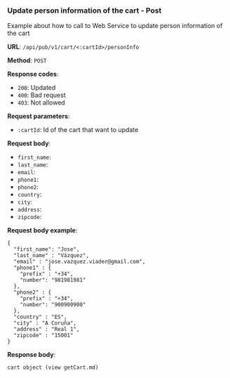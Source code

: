 ### Update person information of the cart - Post

Example about how to call to Web Service to update person information of the cart

**URL**: `/api/pub/v1/cart/<:cartId>/personInfo`

**Method**: `POST`

**Response codes**:
* `200`: Updated
* `400`: Bad request
* `403`: Not allowed

**Request parameters**:
* `:cartId`: Id of the cart that want to update


**Request body**:
* `first_name`:
* `last_name`:
* `email`:
* `phone1`:
* `phone2`:
* `country`:
* `city`:
* `address`:
* `zipcode`:

**Request body example**:
```
{
  "first_name": "Jose",
  "last_name" : "Vázquez",
  "email" : "jose.vazquez.viader@gmail.com",
  "phone1" : {
    "prefix" : "+34",
    "number": "981981981"
  },
  "phone2" : {
    "prefix" : "+34",
    "number": "900900900"
  },
  "country" : "ES",
  "city" : "A Coruña",
  "address" : "Real 1",
  "zipcode" : "15001"
}
```


**Response body**:
```
cart object (view getCart.md)
```



